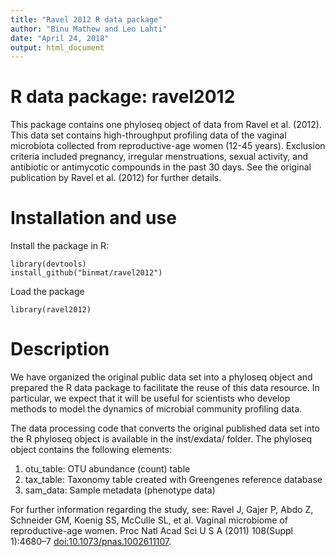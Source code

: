 ```yaml
---
title: "Ravel 2012 R data package"
author: "Binu Mathew and Leo Lahti"
date: "April 24, 2018"
output: html_document
---
```


# R data package: ravel2012

This package contains one phyloseq object of data from Ravel et al. (2012). This data set contains high-throughput profiling data of the vaginal microbiota collected from reproductive-age women (12-45 years). Exclusion criteria included pregnancy, irregular menstruations, sexual activity, and antibiotic or antimycotic compounds in the past 30 days. See the original publication by Ravel et al. (2012) for further details.


# Installation and use 

Install the package in R:

```{r}
library(devtools)
install_github("binmat/ravel2012")
```

Load the package

```{r}
library(ravel2012)
```


# Description

We have organized the original public data set into a phyloseq object and prepared the R data package to facilitate the reuse of this data resource. In particular, we expect that it will be useful for scientists who develop methods to model the dynamics of microbial community profiling data.

The data processing code that converts the original published data set into the R phyloseq object is available in the inst/exdata/ folder. The phyloseq object contains the following elements:

   1. otu_table: OTU abundance (count) table
   2. tax_table: Taxonomy table created with Greengenes reference database
   3. sam_data: Sample metadata (phenotype data)


For further information regarding the study, see: Ravel J, Gajer P, Abdo Z, Schneider GM, Koenig SS, McCulle SL, et al. Vaginal microbiome of reproductive-age women. Proc Natl Acad Sci U S A (2011) 108(Suppl 1):4680–7 [doi:10.1073/pnas.1002611107](https://doi.org/10.1073/pnas.1002611107).



